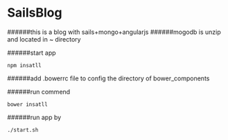 # SailsBlog
######this is a blog with sails+mongo+angularjs
######mogodb is unzip and located in ~ directory

######start app

    npm insatll
######add .bowerrc file to config the directory of bower_components

######run commend

    bower insatll  
######run app by

    ./start.sh
